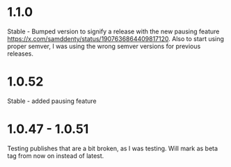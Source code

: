 # 1.1.0

Stable - Bumped version to signify a release with the new pausing feature https://x.com/samddenty/status/1907636864409817120. Also to start using proper semver, I was using the wrong semver versions for previous releases.

# 1.0.52

Stable - added pausing feature

# 1.0.47 - 1.0.51

Testing publishes that are a bit broken, as I was testing. Will mark as beta tag from now on instead of latest.
